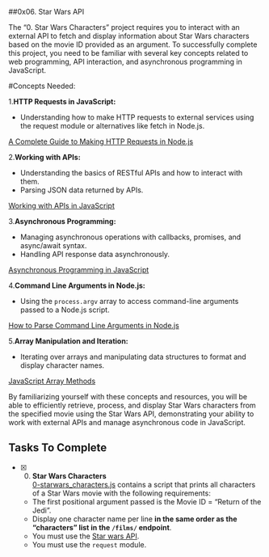 ##0x06. Star Wars API

The “0. Star Wars Characters” project requires you to interact with an external API to fetch and display information about Star Wars characters based on the movie ID provided as an argument. To successfully complete this project, you need to be familiar with several key concepts related to web programming, API interaction, and asynchronous programming in JavaScript.

#Concepts Needed:

1.**HTTP Requests in JavaScript:**

- Understanding how to make HTTP requests to external services using the request module or alternatives like fetch in Node.js.

[A Complete Guide to Making HTTP Requests in Node.js](# "https://www.memberstack.com/blog/node-http-request")

2.**Working with APIs:**

- Understanding the basics of RESTful APIs and how to interact with them.
- Parsing JSON data returned by APIs.

[Working with APIs in JavaScript](# "https://developer.mozilla.org/en-US/docs/Learn/JavaScript/Client-side_web_APIs/Introduction")

3.**Asynchronous Programming:**

- Managing asynchronous operations with callbacks, promises, and async/await syntax.
- Handling API response data asynchronously.

[Asynchronous Programming in JavaScript](# "https://developer.mozilla.org/en-US/docs/Learn/JavaScript/Asynchronous")

4.**Command Line Arguments in Node.js:**

- Using the `process.argv` array to access command-line arguments passed to a Node.js script.

[How to Parse Command Line Arguments in Node.js](# "https://tecadmin.net/how-to-parse-command-line-arguments-in-nodejs/#google_vignette")

5.**Array Manipulation and Iteration:**

- Iterating over arrays and manipulating data structures to format and display character names.

[JavaScript Array Methods](# "https://developer.mozilla.org/en-US/docs/Web/JavaScript/Reference/Global_Objects/Array")

By familiarizing yourself with these concepts and resources, you will be able to efficiently retrieve, process, and display Star Wars characters from the specified movie using the Star Wars API, demonstrating your ability to work with external APIs and manage asynchronous code in JavaScript.


## Tasks To Complete

+ [x] 0. **Star Wars Characters**<br/>[0-starwars_characters.js](0-starwars_characters.js) contains a script that prints all characters of a Star Wars movie with the following requirements:
  + The first positional argument passed is the Movie ID = “Return of the Jedi”.
  + Display one character name per line **in the same order as the “characters” list in the `/films/` endpoint**.
  + You must use the [Star wars API](https://swapi-api.hbtn.io/).
  + You must use the `request` module.
